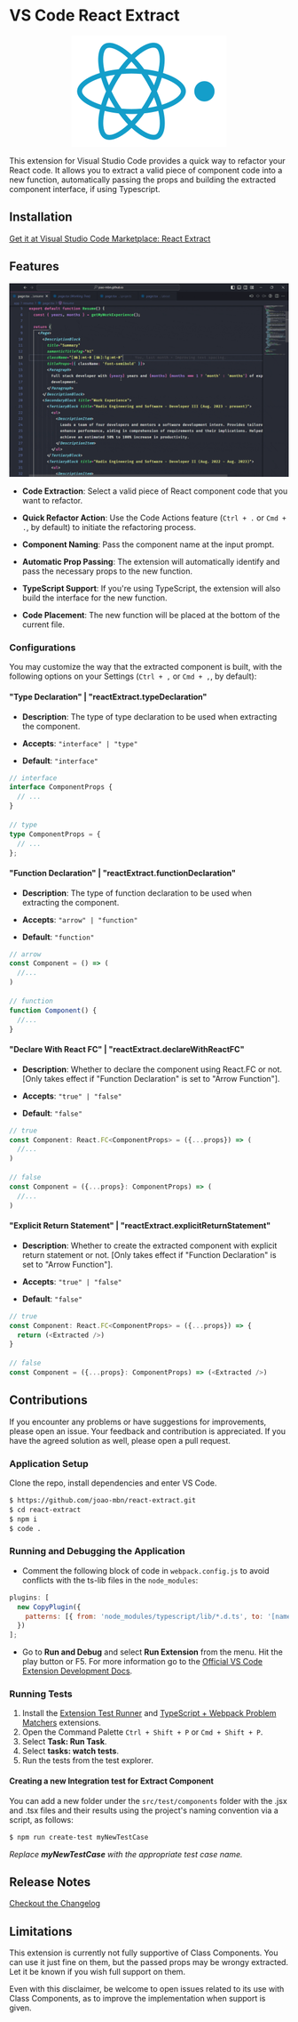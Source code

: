 # VS Code React Extract

<p align="center">
  <img src="./assets/logo.png" alt="extension-logo" />
</p>

This extension for Visual Studio Code provides a quick way to refactor your React code. It allows you to extract a valid piece of component code into a new function, automatically passing the props and building the extracted component interface, if using Typescript.

## Installation

[Get it at Visual Studio Code Marketplace: React Extract](https://marketplace.visualstudio.com/items?itemName=joao-mbn.react-extract)

## Features

![demo-image](./assets/extension-demo.gif)

- **Code Extraction**: Select a valid piece of React component code that you want to refactor.

- **Quick Refactor Action**: Use the Code Actions feature (`Ctrl + .` or `Cmd + .`, by default) to initiate the refactoring process.

- **Component Naming**: Pass the component name at the input prompt.

- **Automatic Prop Passing**: The extension will automatically identify and pass the necessary props to the new function.

- **TypeScript Support**: If you're using TypeScript, the extension will also build the interface for the new function.

- **Code Placement**: The new function will be placed at the bottom of the current file.

### Configurations

You may customize the way that the extracted component is built, with the following options on your Settings (`Ctrl + ,` or `Cmd + ,`, by default):

#### "Type Declaration" | "reactExtract.typeDeclaration"

- **Description**: The type of type declaration to be used when extracting the component.

- **Accepts**: `"interface" | "type"`

- **Default**: `"interface"`

```typescript
// interface
interface ComponentProps {
  // ...
}

// type
type ComponentProps = {
  // ...
};
```

#### "Function Declaration" | "reactExtract.functionDeclaration"

- **Description**: The type of function declaration to be used when extracting the component.

- **Accepts**: `"arrow" | "function"`

- **Default**: `"function"`

```javascript
// arrow
const Component = () => (
  //...
)

// function
function Component() {
  //...
}
```

#### "Declare With React FC" | "reactExtract.declareWithReactFC"

- **Description**: Whether to declare the component using React.FC or not. [Only takes effect if "Function Declaration" is set to "Arrow Function"].

- **Accepts**: `"true" | "false"`

- **Default**: `"false"`

```typescript
// true
const Component: React.FC<ComponentProps> = ({...props}) => (
  //...
)

// false
const Component = ({...props}: ComponentProps) => (
  //...
)
```

#### "Explicit Return Statement" | "reactExtract.explicitReturnStatement"

- **Description**: Whether to create the extracted component with explicit return statement or not. [Only takes effect if "Function Declaration" is set to "Arrow Function"].

- **Accepts**: `"true" | "false"`

- **Default**: `"false"`

```typescript
// true
const Component: React.FC<ComponentProps> = ({...props}) => {
  return (<Extracted />)
}

// false
const Component = ({...props}: ComponentProps) => (<Extracted />)
```

## Contributions

If you encounter any problems or have suggestions for improvements, please open an issue. Your feedback and contribution is appreciated. If you have the agreed solution as well, please open a pull request.

### Application Setup

Clone the repo, install dependencies and enter VS Code.

```sh
$ https://github.com/joao-mbn/react-extract.git
$ cd react-extract
$ npm i
$ code .
```

### Running and Debugging the Application

- Comment the following block of code in `webpack.config.js` to avoid conflicts with the ts-lib files in the `node_modules`:

```javascript
plugins: [
  new CopyPlugin({
    patterns: [{ from: 'node_modules/typescript/lib/*.d.ts', to: '[name][ext]' }]
  })
];
```

- Go to **Run and Debug** and select **Run Extension** from the menu. Hit the play button or F5. For more information go to the [Official VS Code Extension Development Docs](https://code.visualstudio.com/api/get-started/your-first-extension).

### Running Tests

1. Install the [Extension Test Runner](https://marketplace.visualstudio.com/items?itemName=ms-vscode.extension-test-runner) and [TypeScript + Webpack Problem Matchers](https://marketplace.visualstudio.com/items?itemName=amodio.tsl-problem-matcher) extensions.
2. Open the Command Palette `Ctrl + Shift + P` or `Cmd + Shift + P`.
3. Select **Task: Run Task**.
4. Select **tasks: watch tests**.
5. Run the tests from the test explorer.

#### Creating a new Integration test for Extract Component

You can add a new folder under the `src/test/components` folder with the .jsx and .tsx files and their results using the project's naming convention via a script, as follows:

```sh
$ npm run create-test myNewTestCase
```

_Replace **myNewTestCase** with the appropriate test case name._

## Release Notes

[Checkout the Changelog](./CHANGELOG.md)

## Limitations

This extension is currently not fully supportive of Class Components. You can use it just fine on them, but the passed props may be wrongy extracted. Let it be known if you wish full support on them.

Even with this disclaimer, be welcome to open issues related to its use with Class Components, as to improve the implementation when support is given.

